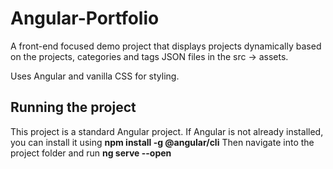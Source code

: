# Angular-Portfolio

A front-end focused demo project that displays projects dynamically based on the projects, categories and tags JSON files in the src -> assets.

Uses Angular and vanilla CSS for styling.

## Running the project
This project is a standard Angular project. 
If Angular is not already installed, you can install it using **npm install -g @angular/cli**
Then navigate into the project folder and run **ng serve --open**
